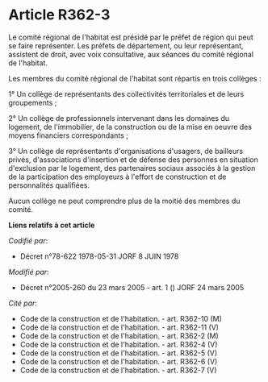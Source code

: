 # Article R362-3

Le comité régional de l'habitat est présidé par le préfet de région qui peut se faire représenter. Les préfets de
département, ou leur représentant, assistent de droit, avec voix consultative, aux séances du comité régional de l'habitat.

Les membres du comité régional de l'habitat sont répartis en trois collèges :

1° Un collège de représentants des collectivités territoriales et de leurs groupements ;

2° Un collège de professionnels intervenant dans les domaines du logement, de l'immobilier, de la construction ou de la mise
en oeuvre des moyens financiers correspondants ;

3° Un collège de représentants d'organisations d'usagers, de bailleurs privés, d'associations d'insertion et de défense des
personnes en situation d'exclusion par le logement, des partenaires sociaux associés à la gestion de la participation des
employeurs à l'effort de construction et de personnalités qualifiées.

Aucun collège ne peut comprendre plus de la moitié des membres du comité.

**Liens relatifs à cet article**

_Codifié par_:

  - Décret n°78-622 1978-05-31 JORF 8 JUIN 1978

_Modifié par_:

  - Décret n°2005-260 du 23 mars 2005 - art. 1 () JORF 24 mars 2005

_Cité par_:

  - Code de la construction et de l'habitation. - art. R362-10 (M)
  - Code de la construction et de l'habitation. - art. R362-11 (V)
  - Code de la construction et de l'habitation. - art. R362-2 (M)
  - Code de la construction et de l'habitation. - art. R362-4 (V)
  - Code de la construction et de l'habitation. - art. R362-5 (V)
  - Code de la construction et de l'habitation. - art. R362-6 (V)
  - Code de la construction et de l'habitation. - art. R362-7 (V)
